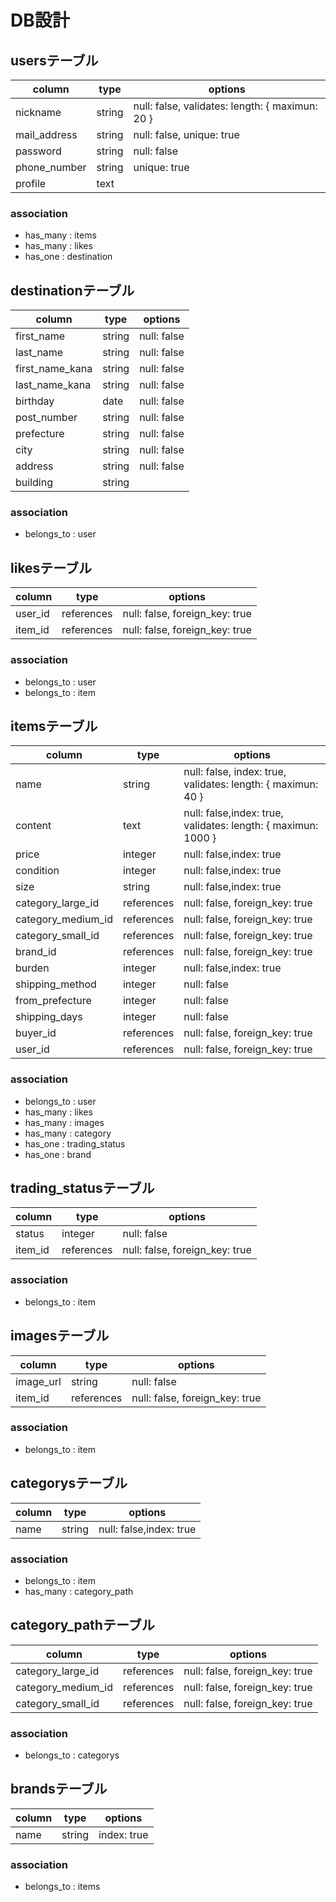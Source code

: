 # DB設計

## usersテーブル
|column|type|options|
|------|----|-------|
|nickname|string|null: false, validates: length: { maximun: 20 }|
|mail_address|string|null: false, unique: true|
|password|string|null: false|
|phone_number|string|unique: true|
|profile|text||

### association
- has_many : items
- has_many : likes
- has_one : destination

## destinationテーブル
|column|type|options|
|------|----|-------|
|first_name|string|null: false|
|last_name|string|null: false|
|first_name_kana|string|null: false|
|last_name_kana|string|null: false|
|birthday|date|null: false|
|post_number|string|null: false|
|prefecture|string|null: false|
|city|string|null: false|
|address|string|null: false|
|building|string||

### association
- belongs_to : user

## likesテーブル
|column|type|options|
|------|----|-------|
|user_id|references|null: false, foreign_key: true|
|item_id|references|null: false, foreign_key: true|

### association
- belongs_to : user
- belongs_to : item

## itemsテーブル
|column|type|options|
|------|----|-------|
|name|string|null: false, index: true, validates: length: { maximun: 40 }|
|content|text|null: false,index: true, validates: length: { maximun: 1000 }|
|price|integer|null: false,index: true|
|condition|integer|null: false,index: true|
|size|string|null: false,index: true|
|category_large_id|references|null: false, foreign_key: true|
|category_medium_id|references|null: false, foreign_key: true|
|category_small_id|references|null: false, foreign_key: true|
|brand_id|references|null: false, foreign_key: true|
|burden|integer|null: false,index: true|
|shipping_method|integer|null: false|
|from_prefecture|integer|null: false|
|shipping_days|integer|null: false|
|buyer_id|references|null: false, foreign_key: true|
|user_id|references|null: false, foreign_key: true|

### association
- belongs_to : user
- has_many : likes
- has_many : images
- has_many : category
- has_one : trading_status
- has_one : brand

## trading_statusテーブル
|column|type|options|
|------|----|-------|
|status|integer|null: false|
|item_id|references|null: false, foreign_key: true|

### association
- belongs_to : item

## imagesテーブル
|column|type|options|
|------|----|-------|
|image_url|string|null: false|
|item_id|references|null: false, foreign_key: true|

### association
- belongs_to : item

## categorysテーブル
|column|type|options|
|------|----|-------|
|name|string|null: false,index: true|

### association
- belongs_to : item
- has_many : category_path

## category_pathテーブル
|column|type|options|
|------|----|-------|
|category_large_id|references|null: false, foreign_key: true|
|category_medium_id|references|null: false, foreign_key: true|
|category_small_id|references|null: false, foreign_key: true|

### association
- belongs_to : categorys

## brandsテーブル
|column|type|options|
|------|----|-------|
|name|string|index: true|

### association
- belongs_to : items
